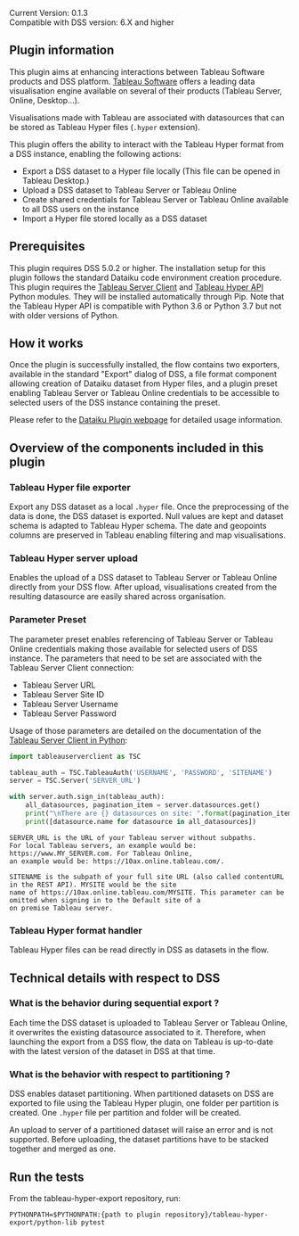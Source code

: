 Current Version: 0.1.3 <br>
Compatible with DSS version: 6.X and higher<br>

## Plugin information

This plugin aims at enhancing interactions between Tableau Software products and DSS platform. [Tableau Software](https://tableau.com) offers a leading data visualisation engine available on several of their products (Tableau Server, Online, Desktop...).

Visualisations made with Tableau are associated with datasources that can be stored as Tableau Hyper files (`.hyper` extension). 

This plugin offers the ability to interact with the Tableau Hyper format from a DSS instance, enabling the following actions:

* Export a DSS dataset to a Hyper file locally (This file can be opened in Tableau Desktop.)
* Upload a DSS dataset to Tableau Server or Tableau Online
* Create shared credentials for Tableau Server or Tableau Online available to all DSS users on the instance
* Import a Hyper file stored locally as a DSS dataset

## Prerequisites

This plugin requires DSS 5.0.2 or higher. The installation setup for this plugin follows the standard Dataiku code environment creation procedure. This plugin requires the [Tableau Server Client](https://tableau.github.io/server-client-python/) and 
[Tableau Hyper API](https://help.tableau.com/current/api/hyper_api/en-us/index.html) Python modules. They will be installed automatically through Pip. Note that the Tableau Hyper API is compatible with Python 3.6 or Python 3.7 but not with older versions of Python.

## How it works  

Once the plugin is successfully installed, the flow contains two exporters, available in the standard "Export" dialog of DSS, a file format component allowing creation of Dataiku dataset from Hyper files, and a plugin preset enabling Tableau Server or Tableau Online credentials to be accessible to selected users of the DSS instance containing the preset.

Please refer to the [Dataiku Plugin webpage](https://www.dataiku.com/product/plugins/tableau-hyper-export/) for detailed usage information.

## Overview of the components included in this plugin

### Tableau Hyper file exporter

Export any DSS dataset as a local `.hyper` file. Once the preprocessing of the data is done, the DSS dataset is exported. Null values are kept and dataset schema is adapted to Tableau Hyper schema. The date and geopoints columns are preserved in Tableau enabling filtering and map visualisations.

### Tableau Hyper server upload

Enables the upload of a DSS dataset to Tableau Server or Tableau Online directly from your DSS flow. After upload, visualisations created from the resulting datasource are easily shared across organisation.

### Parameter Preset

The parameter preset enables referencing of Tableau Server or Tableau Online credentials making those available for selected users of DSS instance. The parameters that need to be set are associated with the Tableau Server Client connection: 

* Tableau Server URL
* Tableau Server Site ID
* Tableau Server Username
* Tableau Server Password

Usage of those parameters are detailed on the documentation of the 
[Tableau Server Client in Python](https://tableau.github.io/server-client-python/docs/):

 
```python
import tableauserverclient as TSC

tableau_auth = TSC.TableauAuth('USERNAME', 'PASSWORD', 'SITENAME')
server = TSC.Server('SERVER_URL')

with server.auth.sign_in(tableau_auth):
    all_datasources, pagination_item = server.datasources.get()
    print("\nThere are {} datasources on site: ".format(pagination_item.total_available))
    print([datasource.name for datasource in all_datasources])
```

```text
SERVER_URL is the URL of your Tableau server without subpaths. 
For local Tableau servers, an example would be: https://www.MY_SERVER.com. For Tableau Online, 
an example would be: https://10ax.online.tableau.com/.

SITENAME is the subpath of your full site URL (also called contentURL in the REST API). MYSITE would be the site 
name of https://10ax.online.tableau.com/MYSITE. This parameter can be omitted when signing in to the Default site of a 
on premise Tableau server.

```

### Tableau Hyper format handler

Tableau Hyper files can be read directly in DSS as datasets in the flow. 

## Technical details with respect to DSS

### What is the behavior during sequential export ?

Each time the DSS dataset is uploaded to Tableau Server or Tableau Online, it overwrites the existing datasource associated to it. Therefore, when launching the export from a DSS flow, the data on Tableau is up-to-date with the latest version of the dataset in DSS at that time.

### What is the behavior with respect to partitioning ?

DSS enables dataset partitioning. When partitioned datasets on DSS are exported to file using the Tableau Hyper plugin, one folder per partition is created. One `.hyper` file per partition and folder will be created.

An upload to server of a partitioned dataset will raise an error and is not supported. Before uploading, the dataset partitions have to be stacked together and merged as one. 

## Run the tests

From the tableau-hyper-export repository, run:
```shell script
PYTHONPATH=$PYTHONPATH:{path to plugin repository}/tableau-hyper-export/python-lib pytest
```
